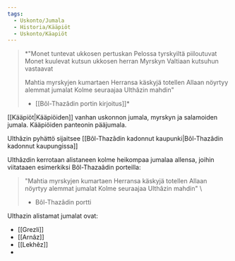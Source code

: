 ```yaml
---
tags:
  - Uskonto/Jumala
  - Historia/Kääpiöt
  - Uskonto/Käapiöt
---
```

>*"Monet tuntevat ukkosen pertuskan 
>Pelossa tyrskyiltä piiloutuvat 
>Monet kuulevat kutsun ukkosen herran 
>Myrskyn Valtiaan kutsuhun vastaavat 
>
>Mahtia myrskyjen kumartaen 
>Herransa käskyjä totellen 
>Allaan nöyrtyy alemmat jumalat 
>Kolme seuraajaa Ulthâzin mahdin"
>- [[Bôl-Thazâdin portin kirjoitus]]*


[[Kääpiöt|Kääpiöiden]] vanhan uskonnon jumala, myrskyn ja salamoiden jumala. Kääpiöiden panteonin pääjumala.

Ulthâzin pyhättö sijaitsee [[Bôl-Thazâdin kadonnut kaupunki|Bôl-Thazâdin kadonnut kaupungissa]]

Ulthâzdin kerrotaan alistaneen kolme heikompaa jumalaa allensa, joihin viitataaen esimerkiksi Bôl-Thazaâdin porteilla:

>"Mahtia myrskyjen kumartaen Herransa käskyjä totellen Allaan nöyrtyy alemmat jumalat Kolme seuraajaa Ulthâzin mahdin"
>\ 
>- Bôl-Thazâdin portti

Ulthazin alistamat jumalat ovat:

- [[Grezli]]
- [[Arnâz]]
- [[Lekhêz]]
- 